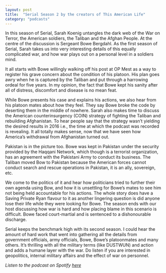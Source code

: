 ```yaml
---
layout: post
title:  "Serial Season 2 by the creators of This American Life"
category: "podcasts"
---
```

In this season of Serial, Sarah Koenig untangles the dark web of the War on Terror, the American soldiers, the Taliban and the Afghan People. At the centre of the discussion is Sergeant Bowe Bergdahl. As the first season of Serial, Sarah takes us into very interesting details of this equally complicated war, and how war plays out on a personal level in a soldiers mind.

It all starts with Bowe willingly walking off his post at OP Mest as a way to register his grave concern about the condition of his platoon. His plan goes awry when he is captured by the Taliban and put through a harrowing ordeal for five years. In my opinion, the fact that Bowe kept his sanity after all of distress, discomfort and disease is no mean feat.

While Bowe presents his case and explains his actions, we also hear from his platoon mates about how they feel. They say Bowe broke the code by deserting them in the middle of nowhere. Sarah also makes time to discuss the American counterinsurgency (COIN) strategy of fighting the Taliban and rebuilding Afghanistan. To hear people say that the strategy wasn’t yielding the desired results in 2016 i.e., the time at which the podcast was recorded is revealing. It all totally makes sense, now that we have seen how America’s withdrawal from Afghanistan turned out.

Pakistan is in the picture too. Bowe was kept in Pakistan under the security provided by the Haqqani Network, which though is a terrorist organization, has an agreement with the Pakistani Army to conduct its business. The Taliban moved Bow to Pakistan because the American forces cannot conduct search and rescue operations in Pakistan, it is an ally, sovereign, etc.

We come to the politics of it and hear how politicians tried to further their own agenda using Bow, and how it is unsettling for Bowe’s mates to see him not being held accountable for his actions. The whole story does have a Saving Private Ryan flavour to it as another lingering question is did anyone lose their life while they were looking for Bowe. The season ends with our host discussing how war is hard and how placing blame in this scenario is difficult. Bowe faced court-martial and is sentenced to a dishonourable discharge.

Serial keeps the benchmark high with its second season. I could hear the amount of hard work that went into gathering all the details from government officials, army officials, Bowe, Bowe’s platoonmates and many others. It’s thrilling with all the military terms (like DUSTWUN) and action and adds a humane layer with the war. Do listen if you are interested in geopolitics, internal military affairs and the effect of war on personnel.

*Listen to the podcast on Spotify [here](https://open.spotify.com/episode/23OLRLdyttRqVTZHa9yqhH?si=Dk5gIDEeSLSONY24EQcp8w&dl_branch=1)*
